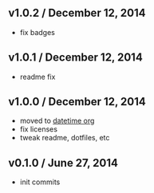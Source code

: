 ## v1.0.2 / December 12, 2014
- fix badges

## v1.0.1 / December 12, 2014
- readme fix

## v1.0.0 / December 12, 2014
- moved to [datetime org][datetime-url]
- fix licenses
- tweak readme, dotfiles, etc

## v0.1.0 / June 27, 2014
- init commits

[datetime-shields]: http://img.shields.io/badge/datetime-approved-brightgreen.svg
[datetime-url]: https://github.com/datetime